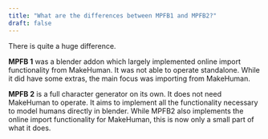 ```yaml
---
title: "What are the differences between MPFB1 and MPFB2?"
draft: false
---
```


There is quite a huge difference.

**MPFB 1** was a blender addon which largely implemented online import functionality from MakeHuman. It was not able to operate standalone. While it did have some extras,
the main focus was importing from MakeHuman.

**MPFB 2** is a full character generator on its own. It does not need MakeHuman to operate. It aims to implement all the functionality necessary to model humans directly
in blender. While MPFB2 also implements the online import functionality for MakeHuman, this is now only a small part of what it does.